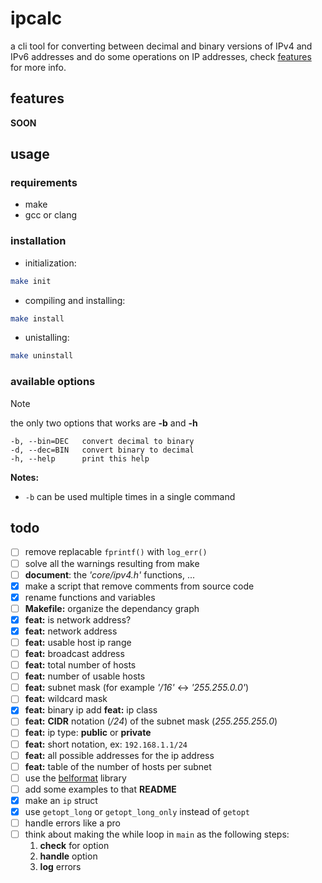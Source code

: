 # ipcalc
a cli tool for converting between decimal and binary versions of IPv4 and IPv6 addresses
and do some operations on IP addresses, check [features](#features) for more info.

## features
**SOON**

## usage
### requirements

* make
* gcc or clang


### installation

* initialization:
```sh
make init
```

* compiling and installing:
```sh
make install
```

* unistalling:
```sh
make uninstall
```


### available options
> [!NOTE]
> the only two options that works are **-b** and **-h**

```
-b,	--bin=DEC	convert decimal to binary
-d,	--dec=BIN	convert binary to decimal
-h,	--help		print this help
```

**Notes:**
* `-b` can be used multiple times in a single command

## todo

- [ ] remove replacable `fprintf()` with `log_err()`
- [ ] solve all the warnings resulting from make
- [ ] **document**: the *'core/ipv4.h'* functions, ...
- [X] make a script that remove comments from source code
- [X] rename functions and variables
- [ ] **Makefile:** organize the dependancy graph
- [X] **feat:** is network address?
- [X] **feat:** network address
- [ ] **feat:** usable host ip range
- [ ] **feat:** broadcast address
- [ ] **feat:** total number of hosts
- [ ] **feat:** number of usable hosts
- [ ] **feat:** subnet mask (for example *'/16'* <-> *'255.255.0.0'*)
- [ ] **feat:** wildcard mask
- [X] **feat:** binary ip add **feat:** ip class
- [ ] **feat:** **CIDR** notation (*/24*) of the subnet mask (*255.255.255.0*)
- [ ] **feat:** ip type: **public** or **private**
- [ ] **feat:** short notation, ex: `192.168.1.1/24`
- [ ] **feat:** all possible addresses for the ip address
- [ ] **feat:** table of the number of hosts per subnet
- [ ] use the [belformat](https://github.com/Artiom-Astashonak/belformat) library
- [ ] add some examples to that **README**
- [X] make an `ip` struct
- [X] use `getopt_long` or `getopt_long_only` instead of `getopt`
- [ ] handle errors like a pro
- [ ] think about making the while loop in `main` as the following steps:
	1. **check** for option
	2. **handle** option
	3. **log** errors
